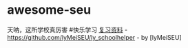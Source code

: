 # awesome-seu
天呐，这所学校真厉害
#快乐学习
[复习资料](https://github.com/lyMeiSEU/ly_schoolhelper) - https://github.com/lyMeiSEU/ly_schoolhelper - by [lyMeiSEU]
